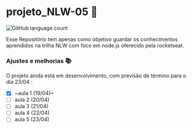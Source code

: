# projeto_NLW-05 🚀
![GitHub language count](https://img.shields.io/github/languages/count/iuricode/README-template?style=for-the-badge)

Esse Repositório tem apenas como objetivo guardar os conhecimentos aprendidos na trilha NLW com foco em node.js oferecido pela rocketseat.

### Ajustes e melhorias 📚

O projeto ainda está em desenvolvimento, com previsão de término para o dia 23/04 :

- [x] ~aula 1 (19/04)~
- [ ] aula 2 (20/04)
- [ ] aula 3 (21/04)
- [ ] aula 4 (22/04) 
- [ ] aula 5 (23/04)